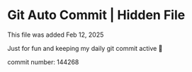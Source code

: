 # Git Auto Commit | Hidden File

This file was added Feb 12, 2025

Just for fun and keeping my daily git commit active 🤪

commit number: 144268
